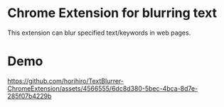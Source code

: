 # Chrome Extension for blurring text 
This extension can blur specified text/keywords in web pages.

# Demo
https://github.com/horihiro/TextBlurrer-ChromeExtension/assets/4566555/6dc8d380-5bec-4bca-8d7e-285f07b4229b

